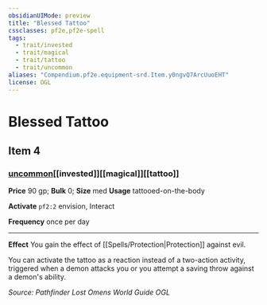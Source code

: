 ```yaml
---
obsidianUIMode: preview
title: "Blessed Tattoo"
cssclasses: pf2e,pf2e-spell
tags:
  - trait/invested
  - trait/magical
  - trait/tattoo
  - trait/uncommon
aliases: "Compendium.pf2e.equipment-srd.Item.y0ngvQ7ArcUuoEHT"
license: OGL
---
```

# Blessed Tattoo
## Item 4
### [uncommon](uncommon "Uncommon Rarity Trait")[[invested]][[magical]][[tattoo]]


**Price** 90 gp; 
**Bulk** 0; **Size** med
**Usage** tattooed-on-the-body

**Activate** `pf2:2` envision, Interact

**Frequency** once per day

* * *

**Effect** You gain the effect of [[Spells/Protection|Protection]] against evil.

You can activate the tattoo as a reaction instead of a two-action activity, triggered when a demon attacks you or you attempt a saving throw against a demon's ability.

*Source: Pathfinder Lost Omens World Guide*
*OGL*